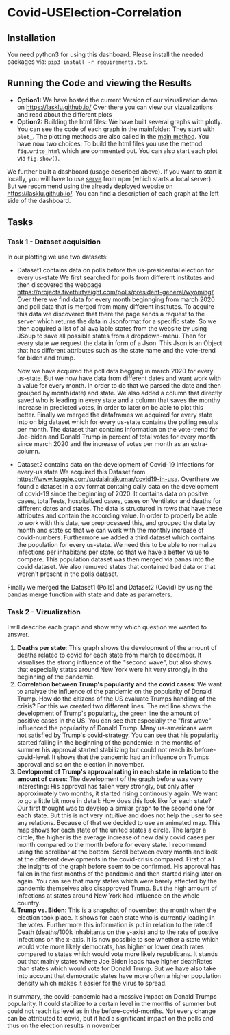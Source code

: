# Covid-USElection-Correlation
## Installation
You need python3 for using this dashboard. Please install the needed packages via: ``pip3 install -r requirements.txt``.

## Running the Code and viewing the Results
- **Option1:** We have hosted the current Version of our vizualization demo on https://lasklu.github.io/ Over there you can view our vizualizations and read about the different plots
- **Option2:** Building the html files: We have built several graphs with plotly. You can see the code of each graph in the mainfolder: They start with ``plot_``. The plotting methods are also called in the [main method](https://github.com/rohansaw/Covid-USElection-Correlation/blob/60cdbad170d608cdcac6738a4ba8e7855f54b07a/main.py#L10). You have now two choices: To build the html files you use the method ``fig.write_html`` which are commented out. You can also start each plot via ``fig.show()``.


We further built a dashboard (usage described above). If you want to start it locally, you will have to use [serve](https://www.npmjs.com/package/serve) from npm (which starts a local server). But we recommend using the already deployed website on https://lasklu.github.io/. You can find a description of each graph at the left side of the dashboard.

## Tasks
### Task 1 - Dataset acquisition
In our plotting we use two datasets:
- Dataset1 contains data on polls before the us-presidential election for every us-state
We first searched for polls from different institutes and then discovered the webpage https://projects.fivethirtyeight.com/polls/president-general/wyoming/ . Over there we find data for every month beginnging from march 2020 and poll data that is merged from many different institutes. To acquire this data we discovered that there the page sends a request to the server which returns the data in Jsonformat for a specific state.
So we then acquired a list of all available states from the website by using JSoup to save all possible states from a dropdown-menu. Then for every state we request the data in form of a Json. This Json is an Object that has different attributes such as the state name and the vote-trend for biden and trump.

    Now we have acquired the poll data begging in march 2020 for every us-state. But we now have data from different dates and want work with a value for every month. In order to do that we parsed the date and then grouped by month(date) and state. We also added a column that directly saved who is leading in every state and a column that saves the monthy increase in predicted votes, in order to later on be able to plot this better. Finally we merged the dataframes we acquired for every state into on big dataset which for every us-state contains the polling results per month. The dataset than contains information on the vote-trend for Joe-biden and Donald Trump in percent of total votes for every month since march 2020 and the increase of votes per month as an extra-column.

- Dataset2 contains data on the development of Covid-19 Infections for every-us state
We acquired this Dataset from https://www.kaggle.com/sudalairajkumar/covid19-in-usa. Overthere we found a dataset in a csv format containg daily data on the development of covid-19 since the beginning of 2020. It contains data on positve cases, totalTests, hospitalized cases, cases on Ventilator and deaths for different dates and states. The data is structured in rows that have these attributes and contain the according value. In order to properly be able to work with this data, we preprocessed this, and grouped the data by month  and state so that we can work with the monthly increase of covid-numbers.
Furthermore we added a third dataset which contains the population for every us-state. We need this to be able to normalize infections per inhabitans per state, so that we have a better value to compare. This population dataset was then merged via panas into the covid dataset. We also remuved states that contained bad data or that weren't present in the polls dataset.

Finally we merged the Dataset1 (Polls) and Dataset2 (Covid) by using the pandas merge function with state and date as parameters.

### Task 2 - Vizualization
I will describe each graph and show why which question we wanted to answer.
1. **Deaths per state**: This graph shows the development of the amount of deaths related to covid for each state from march to december. It visualises the strong influence of the "second wave", but also shows that especially states around New York were hit very strongly in the beginning of the pandemic.
2. **Correlation between Trump's popularity and the covid cases**: We want to analyze the influence of the pandemic on the popularity of Donald Trump. How do the citizens of the US evaluate Trumps handling of the crisis? For this we created two different lines. The red line shows the development of Trump's popularity, the green line the amount of positive cases in the US. You can see that especially the "first wave" influenced the popularity of Donald Trump. Many us-americans were not satisfied by Trump's covid-strategy. You can see that his popularity started falling in the beginning of the pandemic: In the months of summer his approval started stabilizing but could not reach its before-covid-level. It shows that the pandemic had an influence on Trumps approval and so on the election in november.
3. **Devlopment of Trump's approval rating in each state in relation to the amount of cases**: The development of the graph before was very interesting: His approval has fallen very strongly, but only after approximately two months, it started rising continously again. We want to go a little bit more in detail: How does this look like for each state? Our first thought was to develop a similar graph to the second one for each state. But this is not very intuitive and does not help the user to see any relations. Because of that we decided to use an animated map. This map shows for each state of the united states a circle. The larger a circle, the higher is the average increase of new daily covid cases per month compared to the month before for every state. I recommend using the scrollbar at the bottom. Scroll between every month and look at the different developments in the covid-crisis compared. First of all the insights of the graph before seem to be confirmed. His approval has fallen in the first months of the pandemic and then started rising later on again. You can see that many states which were barely affected by the pandemic themselves also disapproved Trump. But the high amount of infections at states around New York had influence on the whole country.
4. **Trump vs. Biden**: This is a snapshot of november, the month when the election took place. It shows for each state who is currently leading in the votes. Furthermore this information is put in relation to the rate of Death (deaths/100k inhabitants on the y-axis) and to the rate of postive infections on the x-axis. It is now possible to see whether a state which would vote more likely democrats, has higher or lower death rates compared to states which would vote more likely republicans. It stands out that mainly states where Joe Biden leads have higher deathRates than states which would vote for Donald Trump. But we have also take into account that democratic states have more often a higher population density which makes it easier for the virus to spread.

In summary, the covid-pandemic had a massive impact on Donald Trumps popularity. It could stabilize to a certain level in the months of summer but could not reach its level as in the before-covid-months. Not every change can be attributed to covid, but it had a significant impact on the polls and thus on the election results in november
